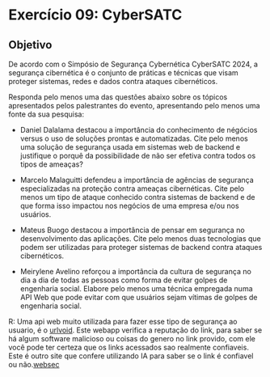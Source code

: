 # Exercício 09: CyberSATC

## Objetivo

De acordo com o Simpósio de Segurança Cybernética CyberSATC 2024, a segurança cibernética é o conjunto de práticas e técnicas que visam proteger sistemas, redes e dados contra ataques cibernéticos.

Responda pelo menos uma das questões abaixo sobre os tópicos apresentados pelos palestrantes do evento, apresentando pelo menos uma fonte da sua pesquisa:

* Daniel Dalalama destacou a importância do conhecimento de négócios versus o uso de soluções prontas e automatizadas. Cite pelo menos uma solução de segurança usada em sistemas web de backend e justifique o porquê da possibilidade de não ser efetiva contra todos os tipos de ameaças?

* Marcelo Malaguitti defendeu a importância de agências de segurança especializadas na proteção contra ameaças cibernéticas. Cite pelo menos um tipo de ataque conhecido contra sistemas de backend e de que forma isso impactou nos negócios de uma empresa e/ou nos usuários.

* Mateus Buogo destacou a importância de pensar em segurança no desenvolvimento das aplicações. Cite pelo menos duas tecnologias que podem ser utilizadas para proteger sistemas de backend contra ataques cibernéticos.

* Meirylene Avelino reforçou a importância da cultura de segurança no dia a dia de todas as pessoas como forma de evitar golpes de engenharia social. Elabore pelo menos uma técnica empregada numa API Web que pode evitar com que usuários sejam vítimas de golpes de engenharia social.

R: Uma api web muito utilizada para fazer esse tipo de segurança ao usuario, é o [urlvoid](https://www.urlvoid.com/).
Este webapp verifica a reputação do link, para saber se há algum software malicioso ou coisas do genero no link provido, com ele você pode ter certeza que
os links acessados sao realmente confiaveis.
Este é outro site que confere utilizando IA para saber se o link é confiavel ou não.[websec](https://www.immuniweb.com/websec/)

